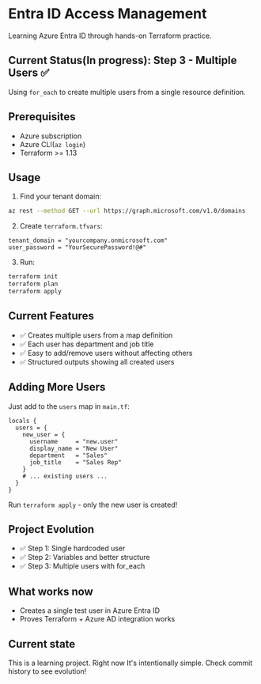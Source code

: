 # Entra ID Access Management
Learning Azure Entra ID through hands-on Terraform practice.

## Current Status(In progress): Step 3 - Multiple Users ✅

Using `for_each` to create multiple users from a single resource definition.

## Prerequisites
- Azure subscription
- Azure CLI(`az login`)
- Terraform >= 1.13

## Usage
1. Find your tenant domain:
```bash
az rest --method GET --url https://graph.microsoft.com/v1.0/domains
```

2. Create `terraform.tfvars`:
```hcl
tenant_domain = "yourcompany.onmicrosoft.com"
user_password = "YourSecurePassword!@#"
```

3. Run:
```bash
terraform init
terraform plan
terraform apply
```

## Current Features
- ✅ Creates multiple users from a map definition
- ✅ Each user has department and job title
- ✅ Easy to add/remove users without affecting others
- ✅ Structured outputs showing all created users

## Adding More Users

Just add to the `users` map in `main.tf`:
```hcl
locals {
  users = {
    new_user = {
      username     = "new.user"
      display_name = "New User"
      department   = "Sales"
      job_title    = "Sales Rep"
    }
    # ... existing users ...
  }
}
```

Run `terraform apply` - only the new user is created!

## Project Evolution
- ✅ Step 1: Single hardcoded user
- ✅ Step 2: Variables and better structure
- ✅ Step 3: Multiple users with for_each


## What works now
- Creates a single test user in Azure Entra ID
- Proves Terraform + Azure AD integration works

## Current state
This is a learning project. Right now It's intentionally simple. Check commit history to see evolution!